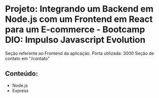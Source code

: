 # Projeto: Integrando um Backend em Node.js com um Frontend em React para um E-commerce - Bootcamp DIO: Impulso Javascript Evolution

Seção referente ao Frontend da aplicação.
Porta utilizada: 3000
Seção de contato em "/contato"

## Conteúdo:
- Node.js
- Express